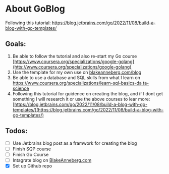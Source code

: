 # About GoBlog
Following this tutorial: https://blog.jetbrains.com/go/2022/11/08/build-a-blog-with-go-templates/

## Goals:
1. Be able to follow the tutorial and also re-start my Go course [https://www.coursera.org/specializations/google-golang](htts://www.coursera.org/specializations/google-golang)
2. Use the template for my own use on [blakeanneberg.com/blog](blakeanneberg.com/blog)
3. Be able to use a database and SQL skills from what I learn on [https://www.coursera.org/specializations/learn-sql-basics-da      ta-science](https://www.coursera.org/specializations/learn-sql-basics-data-science)
4. Following this tutorial for guidence on creating the blog, and if I dont get something I will research it or use the above       courses to lear more: [https://blog.jetbrains.com/go/2022/11/08/build-a-blog-with-go-templates/](https://blog.jetbrains.com/go/2022/11/08/build-a-blog-with-go-templates/)
## Todos:
- [ ] Use Jetbrains blog post as a framwork for creating the blog
- [ ] Finish SQP course
- [ ] Finish Go Course
- [ ] Intagrate blog on [BlakeAnneberg.com](blakeanneberg.com)
- [x] Set up Github repo
